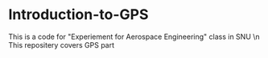 # Introduction-to-GPS

This is a code for "Experiement for Aerospace Engineering" class in SNU \n
This repositery covers GPS part
